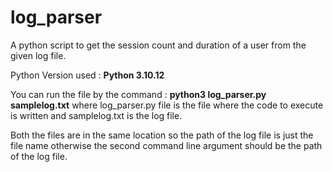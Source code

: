# log_parser
A python script to get the session count and duration of a user from the given log file.

Python Version used : **Python 3.10.12**

You can run the file by the command : **python3 log_parser.py samplelog.txt**
where log_parser.py file is the file where the code to execute is written and samplelog.txt is the log file.

Both the files are in the same location so the path of the log file is just the file name otherwise the second command line argument should be the path of the log file.
